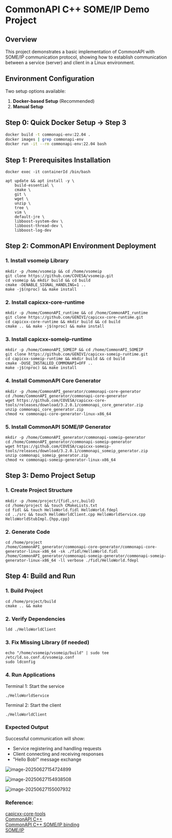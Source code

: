 # CommonAPI C++ SOME/IP Demo Project

## Overview
This project demonstrates a basic implementation of CommonAPI with SOME/IP communication protocol, showing how to establish communication between a service (server) and client in a Linux environment.

## Environment Configuration
Two setup options available:

1. **Docker-based Setup** (Recommended)
2. **Manual Setup**

## Step 0: Quick Docker Setup -> Step 3
```bash
docker build -t commonapi-env:22.04 .
docker images | grep commonapi-env
docker run -it --rm commonapi-env:22.04 bash
```

## Step 1: Prerequisites Installation
```shell
docker exec -it containerId /bin/bash
```

```shell
apt update && apt install -y \
    build-essential \
    cmake \
    git \
    wget \
    unzip \
    tree \
    vim \
    default-jre \
    libboost-system-dev \
    libboost-thread-dev \
    libboost-log-dev
```

## Step 2: CommonAPI Environment Deployment

### 1. Install vsomeip Library

```shell
mkdir -p /home/vsomeip && cd /home/vsomeip
git clone https://github.com/COVESA/vsomeip.git
cd vsomeip && mkdir build && cd build
cmake -DENABLE_SIGNAL_HANDLING=1 ..
make -j$(nproc) && make install
```

### 2. Install capicxx-core-runtime

```shell
mkdir -p /home/CommonAPI_runtime && cd /home/CommonAPI_runtime
git clone https://github.com/GENIVI/capicxx-core-runtime.git
cd capicxx-core-runtime && mkdir build && cd build
cmake .. && make -j$(nproc) && make install
```

### 3. Install capicxx-someip-runtime

```shell
mkdir -p /home/CommonAPI_SOMEIP && cd /home/CommonAPI_SOMEIP
git clone https://github.com/GENIVI/capicxx-someip-runtime.git
cd capicxx-someip-runtime && mkdir build && cd build
cmake -DUSE_INSTALLED_COMMONAPI=OFF ..
make -j$(nproc) && make install
```

### 4. Install CommonAPI Core Generator

```shell
mkdir -p /home/CommonAPI_generator/commonapi-core-generator
cd /home/CommonAPI_generator/commonapi-core-generator
wget https://github.com/COVESA/capicxx-core-tools/releases/download/3.2.0.1/commonapi_core_generator.zip
unzip commonapi_core_generator.zip
chmod +x commonapi-core-generator-linux-x86_64
```

### 5. Install CommonAPI SOME/IP Generator

```shell
mkdir -p /home/CommonAPI_generator/commonapi-someip-generator
cd /home/CommonAPI_generator/commonapi-someip-generator
wget https://github.com/COVESA/capicxx-someip-tools/releases/download/3.2.0.1/commonapi_someip_generator.zip
unzip commonapi_someip_generator.zip
chmod +x commonapi-someip-generator-linux-x86_64
```

## Step 3: Demo Project Setup

### 1. Create Project Structure

```shell
mkdir -p /home/project/{fidl,src,build}
cd /home/project && touch CMakeLists.txt
cd fidl && touch HelloWorld.fidl HelloWorld.fdepl
cd ../src && touch HelloWorldClient.cpp HelloWorldService.cpp HelloWorldStubImpl.{hpp,cpp}
```

### 2. Generate Code

```shell
cd /home/project
/home/CommonAPI_generator/commonapi-core-generator/commonapi-core-generator-linux-x86_64 -sk ./fidl/HelloWorld.fidl
/home/CommonAPI_generator/commonapi-someip-generator/commonapi-someip-generator-linux-x86_64 -ll verbose ./fidl/HelloWorld.fdepl
```

## Step 4: Build and Run

### 1. Build Project

```shell
cd /home/project/build
cmake .. && make
```

### 2. Verify Dependencies

```shell
ldd ./HelloWorldClient
```

### 3. Fix Missing Library (if needed)

```shell
echo "/home/vsomeip/vsomeip/build" | sudo tee /etc/ld.so.conf.d/vsomeip.conf
sudo ldconfig
```

### 4. Run Applications

Terminal 1: Start the service

```shell
./HelloWorldService
```

Terminal 2: Start the client

```shell
./HelloWorldClient
```

### Expected Output

Successful communication will show:

- Service registering and handling requests
- Client connecting and receiving responses
- "Hello Bob!" message exchange


![image-20250627154724899](README.assets/image-20250627154724899.png)

![image-20250627154938508](README.assets/image-20250627154938508.png)



![image-20250627155007932](README.assets/image-20250627155007932.png)

### Reference:
[capicxx-core-tools](https://github.com/COVESA/capicxx-core-tools)\
[CommonAPI C++](https://covesa.github.io/capicxx-core-tools/)\
[CommonAPI C++ SOME/IP binding](http://genivi.github.io/capicxx-someip-tools/)\
[SOME/IP](https://some-ip.com/)
